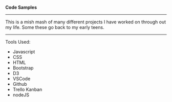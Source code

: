 **Code Samples**
___
This is a mish mash of many different projects I have worked on through out my life.  Some these go back to my early teens.

___

Tools Used:
* Javascript
* CSS
* HTML
* Bootstrap
* D3
* VSCode
* Github
* Trello Kanban
* nodeJS
